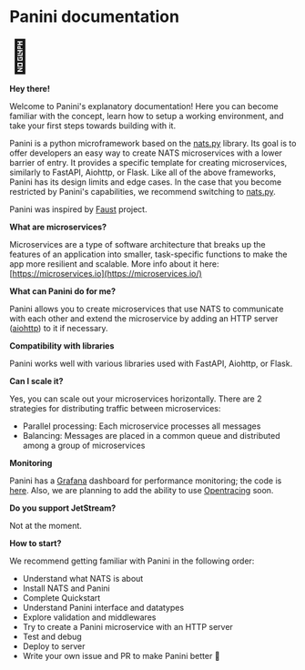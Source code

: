 # Panini documentation

<span style="font-size:4em;">👋</span>
 
**Hey there!**

Welcome to Panini's explanatory documentation! Here you can become familiar with the concept, learn how to setup a working environment, and take your first steps towards building with it.

Panini is a python microframework based on the [nats.py](http://nats.py/) library. Its goal is to offer developers an easy way to create NATS microservices with a lower barrier of entry. It provides a specific template for creating microservices, similarly to FastAPI, Aiohttp, or Flask. Like all of the above frameworks, Panini has its design limits and edge cases. In the case that you become restricted by Panini's capabilities, we recommend switching to [nats.py](https://github.com/nats-io/nats.py).

Panini was inspired by [Faust](https://github.com/robinhood/faust) project.

**What are microservices?**

Microservices are a type of software architecture that breaks up the features of an application into smaller, task-specific functions to make the app more resilient and scalable. More info about it here: [https://microservices.io](https://microservices.io/)

**What can Panini do for me?**

Panini allows you to create microservices that use NATS to communicate with each other and extend the microservice by adding an HTTP server ([aiohttp](https://github.com/aio-libs/aiohttp)) to it if necessary.

**Compatibility with libraries**

Panini works well with various libraries used with FastAPI, Aiohttp, or Flask.

**Can I scale it?**

Yes, you can scale out your microservices horizontally. There are 2 strategies for distributing traffic between microservices:

- Parallel processing: Each microservice processes all messages
- Balancing: Messages are placed in a common queue and distributed among a group of microservices

**Monitoring**

Panini has a [Grafana](https://grafana.com) dashboard for performance monitoring; the code is [here](https://github.com/lwinterface/panini/blob/master/grafana_dashboard/panini_dashboard.json). Also, we are planning to add the ability to use [Opentracing](https://opentracing.io) soon.

**Do you support JetStream?**

Not at the moment.

**How to start?**

We recommend getting familiar with Panini in the following order:

- Understand what NATS is about
- Install NATS and Panini
- Complete Quickstart
- Understand Panini interface and datatypes
- Explore validation and middlewares
- Try to create a Panini microservice with an HTTP server
- Test and debug
- Deploy to server
- Write your own issue and PR to make Panini better 🙂
